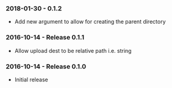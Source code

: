 ### 2018-01-30 - 0.1.2
* Add new argument to allow for creating the parent directory

### 2016-10-14 - Release 0.1.1
* Allow upload dest to be relative path i.e. string

### 2016-10-14 - Release 0.1.0
* Initial release
